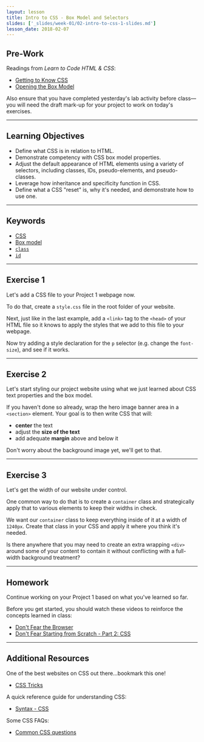 ```yaml
---
layout: lesson
title: Intro to CSS - Box Model and Selectors
slides: ['_slides/week-01/02-intro-to-css-1-slides.md']
lesson_date: 2018-02-07
---
```


## Pre-Work

Readings from _Learn to Code HTML & CSS_:

* [Getting to Know CSS](http://learn.shayhowe.com/html-css/getting-to-know-css/)
* [Opening the Box Model](http://learn.shayhowe.com/html-css/opening-the-box-model/)

Also ensure that you have completed yesterday's lab activity before class&mdash;you will need the draft mark-up for your project to work on today's exercises.

---

## Learning Objectives

* Define what CSS is in relation to HTML.
* Demonstrate competency with CSS box model properties.
* Adjust the default appearance of HTML elements using a variety of selectors, including classes, IDs, pseudo-elements, and pseudo-classes.
* Leverage how inheritance and specificity function in CSS.
* Define what a CSS "reset" is, why it's needed, and demonstrate how to use one.

---

## Keywords

* [CSS](https://developer.mozilla.org/en-US/docs/Web/CSS)
* [Box model](https://developer.mozilla.org/en-US/docs/Web/CSS/box_model)
* [`class`](https://developer.mozilla.org/en-US/docs/Web/HTML/Global_attributes/class)
* [`id`](https://developer.mozilla.org/en-US/docs/Web/HTML/Global_attributes/id)

---

## Exercise 1

Let's add a CSS file to your Project 1 webpage now.

To do that, create a `style.css` file in the root folder of your website.

Next, just like in the last example, add a `<link>` tag to the `<head>` of your HTML file so it knows to apply the styles that we add to this file to your webpage.

Now try adding a style declaration for the `p` selector (e.g. change the `font-size`), and see if it works.

---

## Exercise 2

Let's start styling our project website using what we just learned about CSS text properties and the box model.

If you haven't done so already, wrap the hero image banner area in a `<section>` element. Your goal is to then write CSS that will:

* **center** the text
* adjust the **size of the text**
* add adequate **margin** above and below it

Don't worry about the background image yet, we'll get to that.

---

## Exercise 3

Let's get the width of our website under control.

One common way to do that is to create a `container` class and strategically apply that to various elements to keep their widths in check.

We want our `container` class to keep everything inside of it at a width of `1240px`. Create that class in your CSS and apply it where you think it's needed.

Is there anywhere that you may need to create an extra wrapping `<div>` around some of your content to contain it without conflicting with a full-width background treatment?

---

## Homework

Continue working on your Project 1 based on what you've learned so far.

Before you get started, you should watch these videos to reinforce the concepts learned in class:

* [Don't Fear the Browser](http://www.dontfeartheinternet.com/03-the-browser/)
* [Don't Fear Starting from Scratch - Part 2: CSS](http://www.dontfeartheinternet.com/05-from-scratch/)

---

## Additional Resources

One of the best websites on CSS out there...bookmark this one!

* [CSS Tricks](https://css-tricks.com/)

A quick reference guide for understanding CSS:

* [Syntax - CSS](https://developer.mozilla.org/en-US/docs/Web/CSS/Syntax)

Some CSS FAQs:

* [Common CSS questions](https://developer.mozilla.org/en-US/docs/Web/CSS/Common_CSS_Questions)
